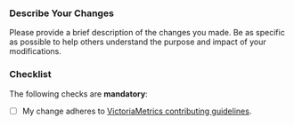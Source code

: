 ### Describe Your Changes

Please provide a brief description of the changes you made. Be as specific as possible to help others understand the purpose and impact of your modifications.

### Checklist

The following checks are **mandatory**:

- [ ] My change adheres to [VictoriaMetrics contributing guidelines](https://docs.victoriametrics.com/victoriametrics/contributing/#pull-request-checklist).
